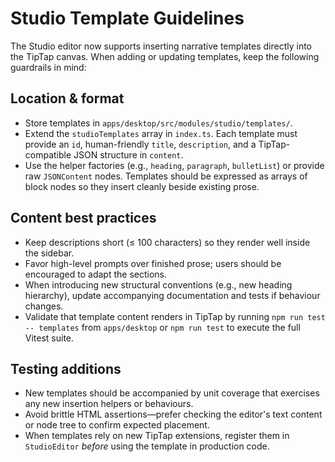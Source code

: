 # Studio Template Guidelines

The Studio editor now supports inserting narrative templates directly into the TipTap canvas. When adding or updating templates, keep the following guardrails in mind:

## Location & format

- Store templates in `apps/desktop/src/modules/studio/templates/`.
- Extend the `studioTemplates` array in `index.ts`. Each template must provide an `id`, human-friendly `title`, `description`, and a TipTap-compatible JSON structure in `content`.
- Use the helper factories (e.g., `heading`, `paragraph`, `bulletList`) or provide raw `JSONContent` nodes. Templates should be expressed as arrays of block nodes so they insert cleanly beside existing prose.

## Content best practices

- Keep descriptions short (≤ 100 characters) so they render well inside the sidebar.
- Favor high-level prompts over finished prose; users should be encouraged to adapt the sections.
- When introducing new structural conventions (e.g., new heading hierarchy), update accompanying documentation and tests if behaviour changes.
- Validate that template content renders in TipTap by running `npm run test -- templates` from `apps/desktop` or `npm run test` to execute the full Vitest suite.

## Testing additions

- New templates should be accompanied by unit coverage that exercises any new insertion helpers or behaviours.
- Avoid brittle HTML assertions—prefer checking the editor's text content or node tree to confirm expected placement.
- When templates rely on new TipTap extensions, register them in `StudioEditor` *before* using the template in production code.
